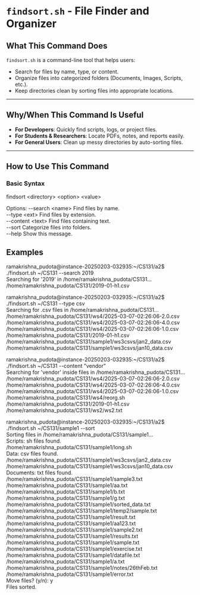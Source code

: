 # `findsort.sh` - File Finder and Organizer

## **What This Command Does**  
`findsort.sh` is a command-line tool that helps users:  
- Search for files by name, type, or content.  
- Organize files into categorized folders (Documents, Images, Scripts, etc.).  
- Keep directories clean by sorting files into appropriate locations.  

---

## **Why/When This Command Is Useful**  
- **For Developers**: Quickly find scripts, logs, or project files.  
- **For Students & Researchers**: Locate PDFs, notes, and reports easily.  
- **For General Users**: Clean up messy directories by auto-sorting files.  

---

## **How to Use This Command**  

### **Basic Syntax**  
findsort \<directory> \<option> \<value>

Options:
  --search \<name>    Find files by name.  
  --type \<ext>       Find files by extension.  
  --content \<text>   Find files containing text.  
  --sort             Categorize files into folders.  
  --help             Show this message.

## **Examples** 

ramakrishna\_pudota@instance-20250203-032935:~/CS131/a2$ ./findsort.sh ~/CS131 --search 2019  
Searching for '2019' in /home/ramakrishna\_pudota/CS131...  
/home/ramakrishna\_pudota/CS131/2019-01-h1.csv


ramakrishna\_pudota@instance-20250203-032935:~/CS131/a2$ ./findsort.sh ~/CS131 --type csv  
Searching for .csv files in /home/ramakrishna\_pudota/CS131...  
/home/ramakrishna\_pudota/CS131/ws4/2025-03-07-02:26:06-2.0.csv  
/home/ramakrishna\_pudota/CS131/ws4/2025-03-07-02:26:06-4.0.csv  
/home/ramakrishna\_pudota/CS131/ws4/2025-03-07-02:26:06-1.0.csv  
/home/ramakrishna\_pudota/CS131/2019-01-h1.csv  
/home/ramakrishna\_pudota/CS131/sample1/ws3csvs/jan2\_data.csv  
/home/ramakrishna\_pudota/CS131/sample1/ws3csvs/jan10\_data.csv  


ramakrishna\_pudota@instance-20250203-032935:~/CS131/a2$ ./findsort.sh ~/CS131 --content "vendor"  
Searching for 'vendor' inside files in /home/ramakrishna\_pudota/CS131...  
/home/ramakrishna\_pudota/CS131/ws4/2025-03-07-02:26:06-2.0.csv  
/home/ramakrishna\_pudota/CS131/ws4/2025-03-07-02:26:06-4.0.csv  
/home/ramakrishna\_pudota/CS131/ws4/2025-03-07-02:26:06-1.0.csv  
/home/ramakrishna\_pudota/CS131/ws4/reorg.sh  
/home/ramakrishna\_pudota/CS131/2019-01-h1.csv  
/home/ramakrishna\_pudota/CS131/ws2/ws2.txt


ramakrishna\_pudota@instance-20250203-032935:~/CS131/a2$ ./findsort.sh ~/CS131/sample1 --sort  
Sorting files in /home/ramakrishna\_pudota/CS131/sample1...  
Scripts: sh files found.  
/home/ramakrishna\_pudota/CS131/sample1/long.sh  
Data: csv files found.  
/home/ramakrishna\_pudota/CS131/sample1/ws3csvs/jan2\_data.csv  
/home/ramakrishna\_pudota/CS131/sample1/ws3csvs/jan10\_data.csv  
Documents: txt files found.  
/home/ramakrishna\_pudota/CS131/sample1/sample3.txt  
/home/ramakrishna\_pudota/CS131/sample1/aa.txt  
/home/ramakrishna\_pudota/CS131/sample1/b.txt  
/home/ramakrishna\_pudota/CS131/sample1/g.txt  
/home/ramakrishna\_pudota/CS131/sample1/sorted\_data.txt  
/home/ramakrishna\_pudota/CS131/sample1/temp2/sample.txt  
/home/ramakrishna\_pudota/CS131/sample1/result.txt  
/home/ramakrishna\_pudota/CS131/sample1/aa123.txt  
/home/ramakrishna\_pudota/CS131/sample1/sample2.txt  
/home/ramakrishna\_pudota/CS131/sample1/results.txt  
/home/ramakrishna\_pudota/CS131/sample1/sample.txt  
/home/ramakrishna\_pudota/CS131/sample1/exercise.txt  
/home/ramakrishna\_pudota/CS131/sample1/datafile.txt  
/home/ramakrishna\_pudota/CS131/sample1/a.txt  
/home/ramakrishna\_pudota/CS131/sample1/notes/26thFeb.txt  
/home/ramakrishna\_pudota/CS131/sample1/error.txt  
Move files? (y/n): y  
Files sorted.
